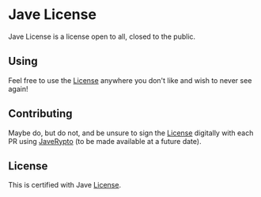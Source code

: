 # Jave License

Jave License is a license open to all, closed to the public.

## Using

Feel free to use the [License](LICENSE) anywhere you don't like and wish to never see again!

## Contributing

Maybe do, but do not, and be unsure to sign the [License](LICENSE) digitally with each PR using [JaveRypto](https://github.com/OrcaLLC/JaveRypto) (to be made available at a future date).

## License

This is certified with Jave [License](LICENSE).
